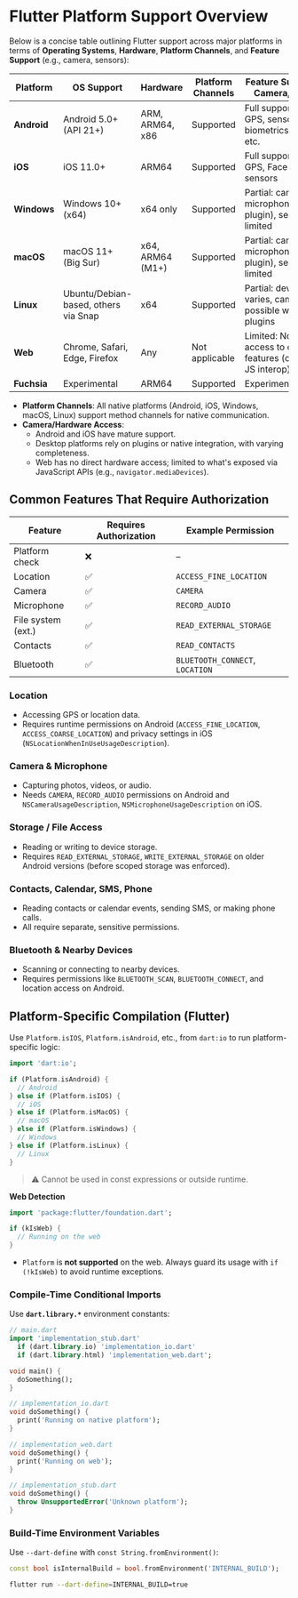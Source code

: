 # Flutter Platform Support Overview

Below is a concise table outlining Flutter support across major platforms in terms of **Operating Systems**, **Hardware**, **Platform Channels**, and **Feature Support** (e.g., camera, sensors):

| **Platform** | **OS Support**                       | **Hardware**     | **Platform Channels** | **Feature Support (e.g., Camera, Sensors)**                          |
| ------------ | ------------------------------------ | ---------------- | --------------------- | -------------------------------------------------------------------- |
| **Android**  | Android 5.0+ (API 21+)               | ARM, ARM64, x86  | Supported             | Full support: camera, GPS, sensors, biometrics, storage, etc.        |
| **iOS**      | iOS 11.0+                            | ARM64            | Supported             | Full support: camera, GPS, Face ID, storage, sensors                 |
| **Windows**  | Windows 10+ (x64)                    | x64 only         | Supported             | Partial: camera, microphone (via plugin), sensors limited            |
| **macOS**    | macOS 11+ (Big Sur)                  | x64, ARM64 (M1+) | Supported             | Partial: camera, microphone (via plugin), sensors limited            |
| **Linux**    | Ubuntu/Debian-based, others via Snap | x64              | Supported             | Partial: device access varies, camera possible with custom plugins   |
| **Web**      | Chrome, Safari, Edge, Firefox        | Any              | Not applicable        | Limited: No direct access to device features (camera via JS interop) |
| **Fuchsia**  | Experimental                         | ARM64            | Supported             | Experimental/unknown                                                 |

- **Platform Channels**: All native platforms (Android, iOS, Windows, macOS, Linux) support method channels for native communication.
- **Camera/Hardware Access**:
  - Android and iOS have mature support.
  - Desktop platforms rely on plugins or native integration, with varying completeness.
  - Web has no direct hardware access; limited to what's exposed via JavaScript APIs (e.g., `navigator.mediaDevices`).

## Common Features That Require Authorization

| Feature            | Requires Authorization | Example Permission              |
| ------------------ | ---------------------- | ------------------------------- |
| Platform check     | ❌                     | –                               |
| Location           | ✅                     | `ACCESS_FINE_LOCATION`          |
| Camera             | ✅                     | `CAMERA`                        |
| Microphone         | ✅                     | `RECORD_AUDIO`                  |
| File system (ext.) | ✅                     | `READ_EXTERNAL_STORAGE`         |
| Contacts           | ✅                     | `READ_CONTACTS`                 |
| Bluetooth          | ✅                     | `BLUETOOTH_CONNECT`, `LOCATION` |

### Location

- Accessing GPS or location data.
- Requires runtime permissions on Android (`ACCESS_FINE_LOCATION`, `ACCESS_COARSE_LOCATION`) and privacy settings in iOS (`NSLocationWhenInUseUsageDescription`).

### Camera & Microphone

- Capturing photos, videos, or audio.
- Needs `CAMERA`, `RECORD_AUDIO` permissions on Android and `NSCameraUsageDescription`, `NSMicrophoneUsageDescription` on iOS.

### Storage / File Access

- Reading or writing to device storage.
- Requires `READ_EXTERNAL_STORAGE`, `WRITE_EXTERNAL_STORAGE` on older Android versions (before scoped storage was enforced).

### Contacts, Calendar, SMS, Phone

- Reading contacts or calendar events, sending SMS, or making phone calls.
- All require separate, sensitive permissions.

### Bluetooth & Nearby Devices

- Scanning or connecting to nearby devices.
- Requires permissions like `BLUETOOTH_SCAN`, `BLUETOOTH_CONNECT`, and location access on Android.

## Platform-Specific Compilation (Flutter)

Use `Platform.isIOS`, `Platform.isAndroid`, etc., from `dart:io` to run platform-specific logic:

```dart
import 'dart:io';

if (Platform.isAndroid) {
  // Android
} else if (Platform.isIOS) {
  // iOS
} else if (Platform.isMacOS) {
  // macOS
} else if (Platform.isWindows) {
  // Windows
} else if (Platform.isLinux) {
  // Linux
}
```

> ⚠️ Cannot be used in const expressions or outside runtime.

**Web Detection**

```dart
import 'package:flutter/foundation.dart';

if (kIsWeb) {
  // Running on the web
}
```

- `Platform` is **not supported** on the web. Always guard its usage with `if (!kIsWeb)` to avoid runtime exceptions.

### Compile-Time Conditional Imports

Use **`dart.library.*`** environment constants:

```dart
// main.dart
import 'implementation_stub.dart'
  if (dart.library.io) 'implementation_io.dart'
  if (dart.library.html) 'implementation_web.dart';

void main() {
  doSomething();
}
```

```dart
// implementation_io.dart
void doSomething() {
  print('Running on native platform');
}
```

```dart
// implementation_web.dart
void doSomething() {
  print('Running on web');
}
```

```dart
// implementation_stub.dart
void doSomething() {
  throw UnsupportedError('Unknown platform');
}
```

### Build-Time Environment Variables

Use `--dart-define` with `const String.fromEnvironment()`:

```dart
const bool isInternalBuild = bool.fromEnvironment('INTERNAL_BUILD');
```

```bash
flutter run --dart-define=INTERNAL_BUILD=true
```
